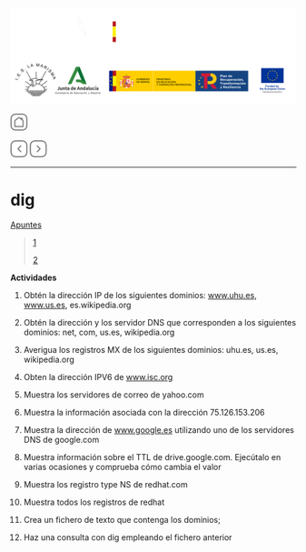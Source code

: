 ![](/.resGen/_bannerD.png#gh-dark-mode-only)
![](/.resGen/_bannerL.png#gh-light-mode-only)

<a href="/Tema2/readme.md"><img src="/.resGen/_back.svg" width="30"></a>

<a href="3.md"><img src="/.resGen/_arrow_r.svg" width="30"></a>
<a href="5.md"><img src="/.resGen/_arrow.svg" width="30"></a>

---

# dig

[Apuntes](4.1.md)

> [1](http://www.thegeekstuff.com/2012/02/dig-command-examples/
)
> 
> [2](http://www.2daygeek.com/dig-command-examples-to-check-dns-records/#)

**Actividades**


1. Obtén la dirección IP de los siguientes dominios: www.uhu.es, www.us.es, es.wikipedia.org



2. Obtén la dirección y los servidor DNS que corresponden a los siguientes dominios:  net, com, us.es, wikipedia.org


3. Averigua los registros MX de los siguientes dominios:  uhu.es, us.es, wikipedia.org


4. Obten la dirección IPV6 de www.isc.org


5. Muestra los servidores de correo de yahoo.com


6. Muestra la información asociada con la dirección 75.126.153.206


7. Muestra la dirección de www.google.es utilizando uno de los servidores DNS de google.com


8. Muestra información sobre el TTL de drive.google.com. Ejecútalo en varias ocasiones y comprueba cómo cambia el valor


9. Muestra los registro type NS de redhat.com


10. Muestra todos los registros de redhat


11. Crea un fichero de texto que contenga los dominios;

12. Haz una consulta con dig empleando el fichero anterior
